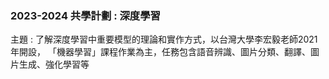 ### 2023-2024 共學計劃 : 深度學習

主題 : 了解深度學習中重要模型的理論和實作方式，以台灣大學李宏毅老師2021年開設，
                「機器學習」課程作業為主，任務包含語音辨識、圖片分類、翻譯、圖片生成、強化學習等
